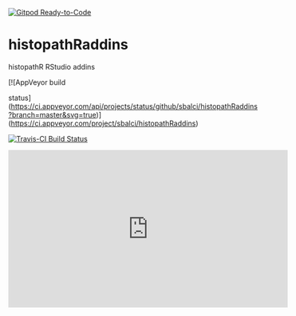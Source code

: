 [![Gitpod Ready-to-Code](https://img.shields.io/badge/Gitpod-Ready--to--Code-blue?logo=gitpod)](https://gitpod.io/#https://github.com/sbalci/histopathRaddins) 


# histopathRaddins

histopathR RStudio addins

<!-- badges: start --> [![AppVeyor build
status](https://ci.appveyor.com/api/projects/status/github/sbalci/histopathRaddins?branch=master&svg=true)](https://ci.appveyor.com/project/sbalci/histopathRaddins)

[![Travis-CI Build
Status](https://travis-ci.com/sbalci/histopathRaddins.svg?branch=master)](https://travis-ci.com/sbalci/histopathRaddins)

<!-- badges: end -->

<iframe width="560" height="315" src="https://www.youtube.com/embed/BUX71PJSljo" frameborder="0" allow="accelerometer; autoplay; encrypted-media; gyroscope; picture-in-picture" allowfullscreen>

</iframe>
